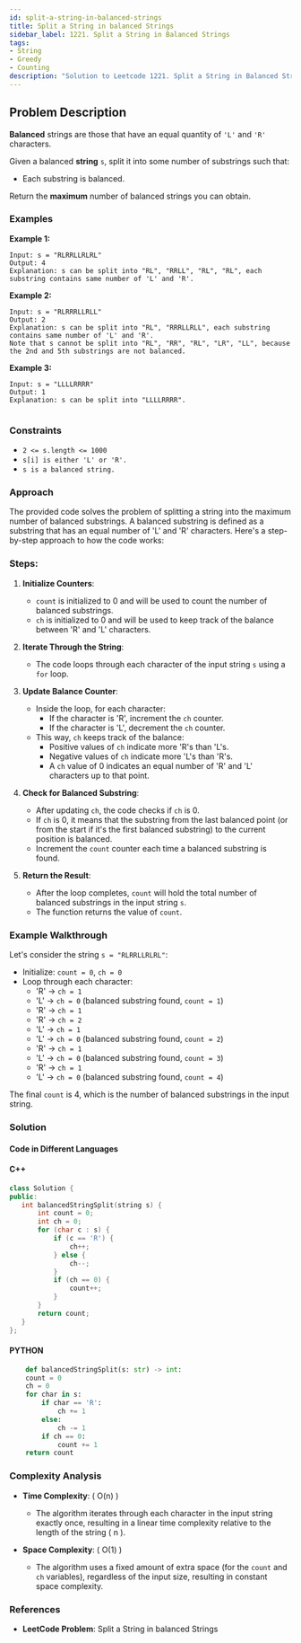 ```yaml
---
id: split-a-string-in-balanced-strings
title: Split a String in balanced Strings
sidebar_label: 1221. Split a String in Balanced Strings
tags:
- String
- Greedy
- Counting
description: "Solution to Leetcode 1221. Split a String in Balanced Strings"
---
```


## Problem Description

**Balanced** strings are those that have an equal quantity of `'L'` and `'R'` characters.

Given a balanced **string** `s`, split it into some number of substrings such that:

- Each substring is balanced.

Return the **maximum** number of balanced strings you can obtain.
 
### Examples

**Example 1:**

```
Input: s = "RLRRLLRLRL"
Output: 4
Explanation: s can be split into "RL", "RRLL", "RL", "RL", each substring contains same number of 'L' and 'R'.
```

**Example 2:**

```
Input: s = "RLRRRLLRLL"
Output: 2
Explanation: s can be split into "RL", "RRRLLRLL", each substring contains same number of 'L' and 'R'.
Note that s cannot be split into "RL", "RR", "RL", "LR", "LL", because the 2nd and 5th substrings are not balanced.

```

**Example 3:**

```
Input: s = "LLLLRRRR"
Output: 1
Explanation: s can be split into "LLLLRRRR".


```



### Constraints
- `2 <= s.length <= 1000`
- `s[i] is either 'L' or 'R'.`
- `s is a balanced string.`

### Approach 

The provided code solves the problem of splitting a string into the maximum number of balanced substrings. A balanced substring is defined as a substring that has an equal number of 'L' and 'R' characters. Here's a step-by-step approach to how the code works:

### Steps:

1. **Initialize Counters**:
   - `count` is initialized to 0 and will be used to count the number of balanced substrings.
   - `ch` is initialized to 0 and will be used to keep track of the balance between 'R' and 'L' characters.

2. **Iterate Through the String**:
   - The code loops through each character of the input string `s` using a `for` loop.

3. **Update Balance Counter**:
   - Inside the loop, for each character:
     - If the character is 'R', increment the `ch` counter.
     - If the character is 'L', decrement the `ch` counter.
   - This way, `ch` keeps track of the balance:
     - Positive values of `ch` indicate more 'R's than 'L's.
     - Negative values of `ch` indicate more 'L's than 'R's.
     - A `ch` value of 0 indicates an equal number of 'R' and 'L' characters up to that point.

4. **Check for Balanced Substring**:
   - After updating `ch`, the code checks if `ch` is 0.
   - If `ch` is 0, it means that the substring from the last balanced point (or from the start if it's the first balanced substring) to the current position is balanced.
   - Increment the `count` counter each time a balanced substring is found.

5. **Return the Result**:
   - After the loop completes, `count` will hold the total number of balanced substrings in the input string `s`.
   - The function returns the value of `count`.

### Example Walkthrough
Let's consider the string `s = "RLRRLLRLRL"`:

- Initialize: `count = 0`, `ch = 0`
- Loop through each character:
  - 'R' -> `ch = 1`
  - 'L' -> `ch = 0` (balanced substring found, `count = 1`)
  - 'R' -> `ch = 1`
  - 'R' -> `ch = 2`
  - 'L' -> `ch = 1`
  - 'L' -> `ch = 0` (balanced substring found, `count = 2`)
  - 'R' -> `ch = 1`
  - 'L' -> `ch = 0` (balanced substring found, `count = 3`)
  - 'R' -> `ch = 1`
  - 'L' -> `ch = 0` (balanced substring found, `count = 4`)

The final `count` is 4, which is the number of balanced substrings in the input string.


### Solution

#### Code in Different Languages

#### C++

 ```cpp
class Solution {
public:
    int balancedStringSplit(string s) {
        int count = 0;
        int ch = 0;
        for (char c : s) {
            if (c == 'R') {
                ch++;
            } else {
                ch--;
            }
            if (ch == 0) {
                count++;
            }
        }
        return count;
    }
};

 ```

#### PYTHON

```python
    def balancedStringSplit(s: str) -> int:
    count = 0
    ch = 0
    for char in s:
        if char == 'R':
            ch += 1
        else:
            ch -= 1
        if ch == 0:
            count += 1
    return count

```



### Complexity Analysis

- **Time Complexity**: \( O(n) \)
  - The algorithm iterates through each character in the input string exactly once, resulting in a linear time complexity relative to the length of the string \( n \).

- **Space Complexity**: \( O(1) \)
  - The algorithm uses a fixed amount of extra space (for the `count` and `ch` variables), regardless of the input size, resulting in constant space complexity.


### References

- **LeetCode Problem**: Split a String in balanced Strings